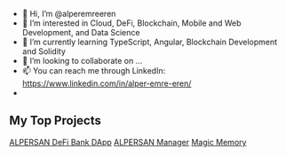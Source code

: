 - 👋 Hi, I’m @alperemreeren
- 👀 I’m interested in Cloud, DeFi, Blockchain, Mobile and Web Development, and Data Science
- 🌱 I’m currently learning TypeScript, Angular, Blockchain Development and Solidity
- 💞️ I’m looking to collaborate on ...
- 📫 You can reach me through LinkedIn: https://www.linkedin.com/in/alper-emre-eren/
- 
<!---
alperemreeren/alperemreeren is a ✨ special ✨ repository because its `README.md` (this file) appears on your GitHub profile.
You can click the Preview link to take a look at your changes.
--->

<h2>My Top Projects</h2>

[ALPERSAN DeFi Bank DApp](https://github.com/alperemreeren/alpersan-defi-stakingapp)
[ALPERSAN Manager](https://github.com/alperemreeren/alpersan-manager)
[Magic Memory](https://github.com/alperemreeren/memory-game)
